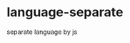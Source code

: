 # language-separate
separate language by js
<script>
              var type = navigator.appName
							var lang;
							if (type=="Netscape")
								lang = navigator.language
							else
								lang = navigator.userLanguage
							

							var lang = lang.substr(0,2)
							

							if (lang == "ko")
								window.location.replace('')

							else
								window.location.replace('')
</script>
